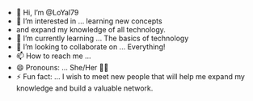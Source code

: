 - 👋 Hi, I’m @LoYal79
- 👀 I’m interested in ... learning new concepts
- and expand my knowledge of all technology.
- 🌱 I’m currently learning ... The basics of technology
- 💞️ I’m looking to collaborate on ... Everything!
- 📫 How to reach me ... 
- 😄 Pronouns: ... She/Her 🫶🏽
- ⚡ Fun fact: ... I wish to meet new people that will help me expand my knowledge and build a valuable network. 

<!---
LoYal79/LoYal79 is a ✨ special ✨ repository because its `README.md` (this file) appears on your GitHub profile.
You can click the Preview link to take a look at your changes.
--->
